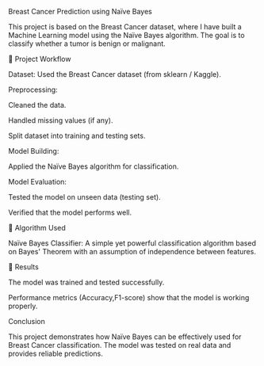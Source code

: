 Breast Cancer Prediction using Naïve Bayes

This project is based on the Breast Cancer dataset, where I have built a Machine Learning model using the Naïve Bayes algorithm.
The goal is to classify whether a tumor is benign or malignant.

🔹 Project Workflow

Dataset: Used the Breast Cancer dataset (from sklearn / Kaggle).

Preprocessing:

Cleaned the data.

Handled missing values (if any).

Split dataset into training and testing sets.

Model Building:

Applied the Naïve Bayes algorithm for classification.

Model Evaluation:

Tested the model on unseen data (testing set).

Verified that the model performs well.

🔹 Algorithm Used

Naïve Bayes Classifier:
A simple yet powerful classification algorithm based on Bayes' Theorem with an assumption of independence between features.

🔹 Results

The model was trained and tested successfully.

Performance metrics (Accuracy,F1-score) show that the model is working properly.


Conclusion

This project demonstrates how Naïve Bayes can be effectively used for Breast Cancer classification.
The model was tested on real data and provides reliable predictions.
